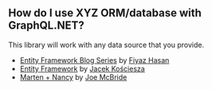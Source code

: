 ## How do I use XYZ ORM/database with GraphQL.NET?

This library will work with any data source that you provide.

* [Entity Framework Blog Series](http://fiyazhasan.me/tag/graphql-dotnet/) by [Fiyaz Hasan](https://twitter.com/FiyazBinHasan)
* [Entity Framework](https://github.com/JacekKosciesza/StarWars) by [Jacek Kościesza](https://github.com/JacekKosciesza)
* [Marten + Nancy](https://github.com/joemcbride/marten/blob/graphql2/src/DinnerParty/Modules/GraphQLModule.cs) by [Joe McBride](https://github.com/joemcbride)
